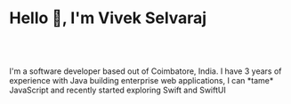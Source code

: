 # Hello 👋, I'm **Vivek Selvaraj**
<br />
<br />
<br />
I'm a software developer based out of Coimbatore, India.
I have 3 years of experience with Java building enterprise web applications, I can *tame* JavaScript and recently started exploring Swift and SwiftUI
